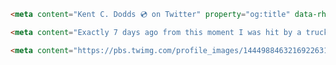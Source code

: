 ```html
<meta content="Kent C. Dodds 💿 on Twitter" property="og:title" data-rh="true">
```

```html
<meta content="Exactly 7 days ago from this moment I was hit by a truck that ran a stop sign at 80 mph and I'm so grateful to be alive.  Still processing this. But I'm definitely grateful." name="description" property="og:description" data-rh="true">
```

```html
<meta content="https://pbs.twimg.com/profile_images/1444988463216922631/IDffhy4i_normal.jpg" property="og:image" data-rh="true">
```


<meta content="https://nichoth.com/img/cube.png" property="og:image" data-rh="true">
